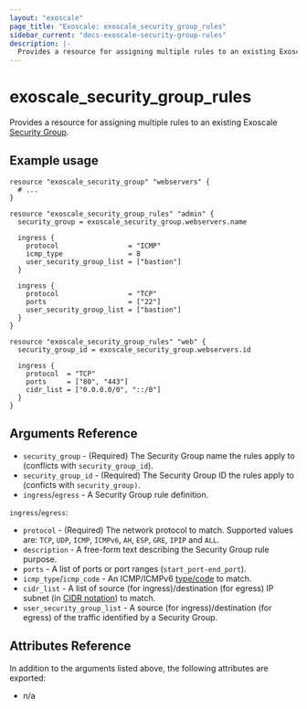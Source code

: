 ```yaml
---
layout: "exoscale"
page_title: "Exoscale: exoscale_security_group_rules"
sidebar_current: "docs-exoscale-security-group-rules"
description: |-
  Provides a resource for assigning multiple rules to an existing Exoscale Security Group.
---
```


# exoscale\_security\_group\_rules

Provides a resource for assigning multiple rules to an existing Exoscale [Security Group][r-security_group].


## Example usage

```hcl
resource "exoscale_security_group" "webservers" {
  # ...
}

resource "exoscale_security_group_rules" "admin" {
  security_group = exoscale_security_group.webservers.name

  ingress {
    protocol                 = "ICMP"
    icmp_type                = 8
    user_security_group_list = ["bastion"]
  }

  ingress {
    protocol                 = "TCP"
    ports                    = ["22"]
    user_security_group_list = ["bastion"]
  }
}

resource "exoscale_security_group_rules" "web" {
  security_group_id = exoscale_security_group.webservers.id

  ingress {
    protocol  = "TCP"
    ports     = ["80", "443"]
    cidr_list = ["0.0.0.0/0", "::/0"]
  }
}
```


## Arguments Reference

* `security_group` - (Required) The Security Group name the rules apply to (conflicts with `security_group_id`).
* `security_group_id` - (Required) The Security Group ID the rules apply to (conficts with `security_group)`.
* `ingress`/`egress` - A Security Group rule definition.

`ingress`/`egress`:

* `protocol` - (Required) The network protocol to match. Supported values are: `TCP`, `UDP`, `ICMP`, `ICMPv6`, `AH`, `ESP`, `GRE`, `IPIP` and `ALL`.
* `description` - A free-form text describing the Security Group rule purpose.
* `ports` - A list of ports or port ranges (`start_port-end_port`).
* `icmp_type`/`icmp_code` - An ICMP/ICMPv6 [type/code][icmp] to match.
* `cidr_list` - A list of source (for ingress)/destination (for egress) IP subnet (in [CIDR notation][cidr]) to match.
* `user_security_group_list` - A source (for ingress)/destination (for egress) of the traffic identified by a Security Group.


## Attributes Reference

In addition to the arguments listed above, the following attributes are exported:

* n/a


[cidr]: https://en.wikipedia.org/wiki/Classless_Inter-Domain_Routing#CIDR_notation
[icmp]: https://en.wikipedia.org/wiki/Internet_Control_Message_Protocol#Control_messages
[r-security_group]: ../resources/security_group

